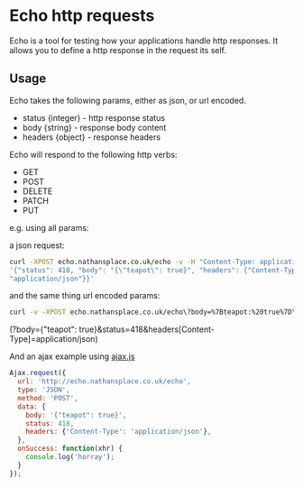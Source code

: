 # Echo http requests

Echo is a tool for testing how your applications handle http responses.
It allows you to define a http response in the request its self.

## Usage

Echo takes the following params, either as json, or url encoded.

* status {integer} - http response status
* body {string} - response body content
* headers {object} - response headers

Echo will respond to the following http verbs:

* GET
* POST
* DELETE
* PATCH
* PUT

e.g. using all params:

a json request:

```sh
curl -XPOST echo.nathansplace.co.uk/echo -v -H "Content-Type: application/json" -d\
'{"status": 418, "body": "{\"teapot\": true}", "headers": {"Content-Type":\
"application/json"}}'
```

and the same thing url encoded params:

```sh
curl -v -XPOST echo.nathansplace.co.uk/echo\?body=%7Bteapot:%20true%7D\&status=418\&headers%5BContent-Type%5D=application%2Fjson
```
(?body={"teapot": true}&status=418&headers[Content-Type]=application/json)

And an ajax example using [ajax.js](https://github.com/nathamanath/ajax.js)

```javascript
Ajax.request({
  url: 'http://echo.nathansplace.co.uk/echo',
  type: 'JSON',
  method: 'POST',
  data: {
    body: '{"teapot": true}',
    status: 418,
    headers: {'Content-Type': 'application/json'},
  },
  onSuccess: function(xhr) {
    console.log('horray');
  }
});
```

